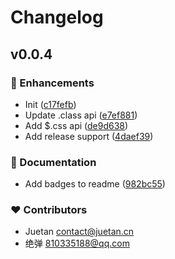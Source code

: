 # Changelog

## v0.0.4

### 🚀 Enhancements

- Init ([c17fefb](https://github.com/juetan/anselector/commit/c17fefb))
- Update .class api ([e7ef881](https://github.com/juetan/anselector/commit/e7ef881))
- Add $.css api ([de9d638](https://github.com/juetan/anselector/commit/de9d638))
- Add release support ([4daef39](https://github.com/juetan/anselector/commit/4daef39))

### 📖 Documentation

- Add badges to readme ([982bc55](https://github.com/juetan/anselector/commit/982bc55))

### ❤️ Contributors

- Juetan <contact@juetan.cn>
- 绝弹 <810335188@qq.com>
